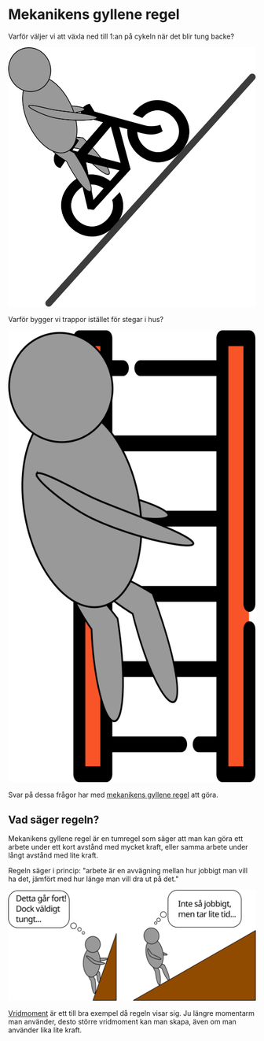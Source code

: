 # Mekanikens gyllene regel

Varför väljer vi att växla ned till 1:an på cykeln när det blir tung backe?

![](gyllene_cykel.svg)

Varför bygger vi trappor istället för stegar i hus?

![](gyllene_stege.svg)

Svar på dessa frågor har med <u>mekanikens gyllene regel</u> att göra.

## Vad säger regeln?

Mekanikens gyllene regel är en tumregel som säger att man kan göra ett arbete under ett kort avstånd med mycket kraft, eller samma arbete under långt avstånd med lite kraft.

Regeln säger i princip: "arbete är en avvägning mellan hur jobbigt man vill ha det, jämfört med hur länge man vill dra ut på det."

![](brant.svg)

[Vridmoment](../vridmoment/index.md) är ett till bra exempel då regeln visar sig. Ju längre momentarm man använder, desto större vridmoment kan man skapa, även om man använder lika lite kraft.
